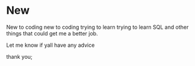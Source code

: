 # New
New to coding
new to coding trying to learn
trying to learn SQL and other things that could get me a better job.

Let me know if yall have any advice

thank you;

